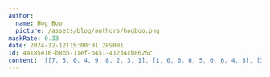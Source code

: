 ```yaml
---
author:
  name: Hog Boo
  picture: /assets/blog/authors/hogboo.png
maskRate: 0.33
date: 2024-12-12T19:00:01.289081
id: 4a185e16-b8bb-11ef-b451-41234cb8625c
content: '[[7, 5, 0, 4, 9, 8, 2, 3, 1], [1, 0, 0, 0, 5, 0, 6, 4, 8], [3, 4, 0, 2, 6, 1, 0, 0, 9], [0, 7, 3, 9, 1, 2, 5, 8, 0], [2, 0, 5, 3, 8, 0, 1, 9, 0], [9, 0, 1, 0, 7, 5, 4, 2, 0], [8, 3, 4, 0, 0, 0, 9, 7, 0], [5, 1, 7, 0, 4, 9, 3, 0, 2], [6, 0, 2, 5, 0, 7, 0, 0, 4]]'
---
```

